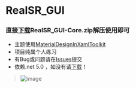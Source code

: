 # RealSR_GUI
### 直接[下载](https://github.com/lrst6963/RealSR_GUI/releases)RealSR_GUI-Core.zip解压使用即可
- 主题使用[MaterialDesignInXamlToolkit](https://github.com/MaterialDesignInXAML/MaterialDesignInXamlToolkit)
- 项目纯属个人练习
- 有Bug或问题请在[Issues](https://github.com/lrst6963/RealSR_GUI/issues)提交
- 依赖.net 5.0 ，如没有请[下载](https://dotnet.microsoft.com/zh-cn/download/dotnet/thank-you/sdk-5.0.408-windows-x86-binaries)！
> ![image](https://user-images.githubusercontent.com/59269350/184688619-c5bb3596-ae6a-433c-88e2-ee5e4b4a0966.png)
